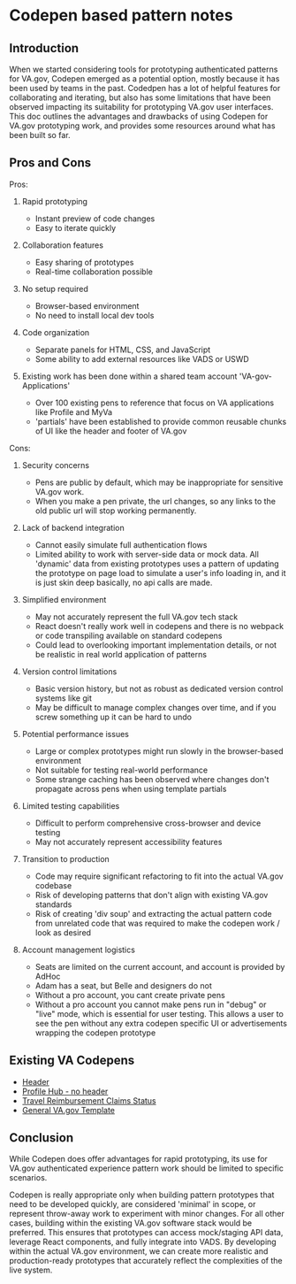 # Codepen based pattern notes

## Introduction

When we started considering tools for prototyping authenticated patterns for VA.gov, Codepen emerged as a potential option, mostly because it has been used by teams in the past. Codedpen has a lot of helpful features for collaborating and iterating, but also has some limitations that have been observed impacting its suitability for prototyping VA.gov user interfaces. This doc outlines the advantages and drawbacks of using Codepen for VA.gov prototyping work, and provides some resources around what has been built so far.

## Pros and Cons

Pros:

1. Rapid prototyping
   - Instant preview of code changes
   - Easy to iterate quickly

2. Collaboration features
   - Easy sharing of prototypes
   - Real-time collaboration possible

3. No setup required
   - Browser-based environment
   - No need to install local dev tools

4. Code organization
   - Separate panels for HTML, CSS, and JavaScript
   - Some ability to add external resources like VADS or USWD

5. Existing work has been done within a shared team account 'VA-gov-Applications'
   - Over 100 existing pens to reference that focus on VA applications like Profile and MyVa
   - 'partials' have been established to provide common reusable chunks of UI like the header and footer of VA.gov

Cons:

1. Security concerns
   - Pens are public by default, which may be inappropriate for sensitive VA.gov work. 
   - When you make a pen private, the url changes, so any links to the old public url will stop working permanently.

2. Lack of backend integration
   - Cannot easily simulate full authentication flows
   - Limited ability to work with server-side data or mock data. All 'dynamic' data from existing prototypes uses a pattern of updating the prototype on page load to simulate a user's info loading in, and it is just skin deep basically, no api calls are made.

3. Simplified environment
   - May not accurately represent the full VA.gov tech stack
   - React doesn't really work well in codepens and there is no webpack or code transpiling available on standard codepens
   - Could lead to overlooking important implementation details, or not be realistic in real world application of patterns

4. Version control limitations
   - Basic version history, but not as robust as dedicated version control systems like git
   - May be difficult to manage complex changes over time, and if you screw something up it can be hard to undo

5. Potential performance issues
   - Large or complex prototypes might run slowly in the browser-based environment
   - Not suitable for testing real-world performance
   - Some strange caching has been observed where changes don't propagate across pens when using template partials 

6. Limited testing capabilities
   - Difficult to perform comprehensive cross-browser and device testing
   - May not accurately represent accessibility features

7. Transition to production
   - Code may require significant refactoring to fit into the actual VA.gov codebase
   - Risk of developing patterns that don't align with existing VA.gov standards
   - Risk of creating 'div soup' and extracting the actual pattern code from unrelated code that was required to make the codepen work / look as desired

8. Account management logistics
   - Seats are limited on the current account, and account is provided by AdHoc
   - Adam has a seat, but Belle and designers do not
   - Without a pro account, you cant create private pens
   - Without a pro account you cannot make pens run in "debug" or "live" mode, which is essential for user testing. This allows a user to see the pen without any extra codepen specific UI or advertisements wrapping the codepen prototype

## Existing VA Codepens

- [Header](https://codepen.io/team/VA-gov-Applications/pen/yLwWgRQ)
- [Profile Hub - no header](https://codepen.io/team/VA-gov-Applications/pen/OJYxMLK)
- [Travel Reimbursement Claims Status](https://codepen.io/team/VA-gov-Applications/pen/jOJoyZx)
- [General VA.gov Template](https://codepen.io/team/VA-gov-Applications/pen/XWGVoLP)

## Conclusion

While Codepen does offer advantages for rapid prototyping, its use for VA.gov authenticated experience pattern work should be limited to specific scenarios. 

Codepen is really appropriate only when building pattern prototypes that need to be developed quickly, are considered 'minimal' in scope, or represent throw-away work to experiment with minor changes. For all other cases, building within the existing VA.gov software stack would be preferred. This ensures that prototypes can access mock/staging API data, leverage React components, and fully integrate into VADS. By developing within the actual VA.gov environment, we can create more realistic and production-ready prototypes that accurately reflect the complexities of the live system.
